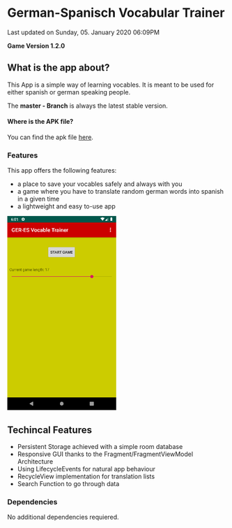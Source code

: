 # German-Spanisch Vocabular Trainer
Last updated on Sunday, 05. January 2020 06:09PM
  
**Game Version 1.2.0**


## What is the app about?
This App is a simple way of learning vocables. It is meant to be used for either spanish or german speaking people.  

The **master - Branch** is always the latest stable version.

#### Where is the APK file?

You can find the apk file [here](src/app/debug/app-debug.apk).


### Features
This app offers the following features:
- a place to save your vocables safely and always with you
- a game where you have to translate random german words into spanish in a given time
- a lightweight and easy to-use app

![Main Menu](pictures/main_menu_resized.png)

## Techincal Features
- Persistent Storage achieved with a simple room database
- Responsive GUI thanks to the Fragment/FragmentViewModel Architecture
- Using LifecycleEvents for natural app behaviour
- RecycleView implementation for translation lists
- Search Function to go through data

### Dependencies
No additional dependencies requiered.
 



